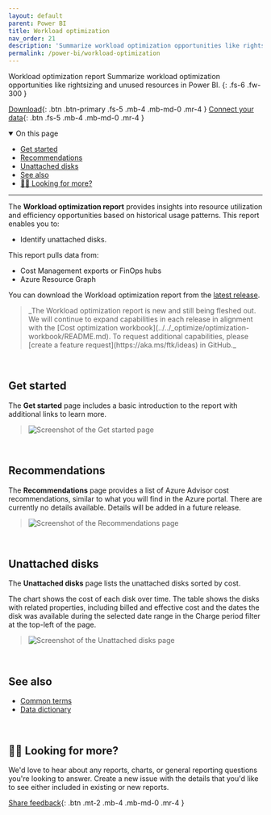 ```yaml
---
layout: default
parent: Power BI
title: Workload optimization
nav_order: 21
description: 'Summarize workload optimization opportunities like rightsizing and unused resources in Power BI.'
permalink: /power-bi/workload-optimization
---
```


<span class="fs-9 d-block mb-4">Workload optimization report</span>
Summarize workload optimization opportunities like rightsizing and unused resources in Power BI.
{: .fs-6 .fw-300 }

[Download](https://github.com/microsoft/finops-toolkit/releases/latest/download/WorkloadOptimization.pbix){: .btn .btn-primary .fs-5 .mb-4 .mb-md-0 .mr-4 }
[Connect your data](./README.md#-connect-to-your-data){: .btn .fs-5 .mb-4 .mb-md-0 .mr-4 }

<details open markdown="1">
   <summary class="fs-2 text-uppercase">On this page</summary>

- [Get started](#get-started)
- [Recommendations](#recommendations)
- [Unattached disks](#unattached-disks)
- [See also](#see-also)
- [🙋‍♀️ Looking for more?](#️-looking-for-more)

</details>

---

The **Workload optimization report** provides insights into resource utilization and efficiency opportunities based on historical usage patterns. This report enables you to:

- Identify unattached disks.

This report pulls data from:

- Cost Management exports or FinOps hubs
- Azure Resource Graph

You can download the Workload optimization report from the [latest release](https://github.com/microsoft/finops-toolkit/releases).

<blockquote class="note" markdown="1">
_The Workload optimization report is new and still being fleshed out. We will continue to expand capabilities in each release in alignment with the [Cost optimization workbook](../../_optimize/optimization-workbook/README.md). To request additional capabilities, please [create a feature request](https://aka.ms/ftk/ideas) in GitHub._
</blockquote>

<br>

## Get started

The **Get started** page includes a basic introduction to the report with additional links to learn more.

> ![Screenshot of the Get started page](https://github.com/user-attachments/assets/c467d8e2-dd49-4dcf-b5b6-2643a59d57fd)

<br>

## Recommendations

The **Recommendations** page provides a list of Azure Advisor cost recommendations, similar to what you will find in the Azure portal. There are currently no details available. Details will be added in a future release.

> ![Screenshot of the Recommendations page](https://github.com/user-attachments/assets/d8fbe2c2-424a-45cb-81b2-b3f4e084513e)

<br>

## Unattached disks

The **Unattached disks** page lists the unattached disks sorted by cost.

The chart shows the cost of each disk over time. The table shows the disks with related properties, including billed and effective cost and the dates the disk was available during the selected date range in the Charge period filter at the top-left of the page.

> ![Screenshot of the Unattached disks page](https://github.com/user-attachments/assets/e81cc448-9090-47f4-b990-daded98a17d8)

<br>

## See also

- [Common terms](../../_resources/terms.md)
- [Data dictionary](../../_resources/data-dictionary.md)

<br>

## 🙋‍♀️ Looking for more?

We'd love to hear about any reports, charts, or general reporting questions you're looking to answer. Create a new issue with the details that you'd like to see either included in existing or new reports.

[Share feedback](https://aka.ms/ftk/idea){: .btn .mt-2 .mb-4 .mb-md-0 .mr-4 }

<br>
